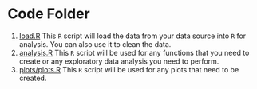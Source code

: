 # Code Folder

1. [load.R](load.R) This `R` script will load the data from your data source into
`R` for analysis. You can also use it to clean the data.
2. [analysis.R](analysis.R) This `R` script will be used for any functions
that you need to create or any exploratory data analysis you need to perform.
3. [plots/plots.R](plots/plots.R) This `R` script will be used for any plots that need
to be created.
